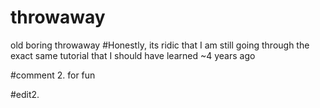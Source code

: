 # throwaway
old boring throwaway
#Honestly, its ridic that I am still going through the exact same tutorial that I should have learned ~4 years ago 

#comment 2. for fun


#edit2. 
